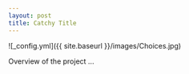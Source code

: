 ```yaml
---
layout: post
title: Catchy Title
---
```


![_config.yml]({{ site.baseurl }}/images/Choices.jpg)

Overview of the project ...
